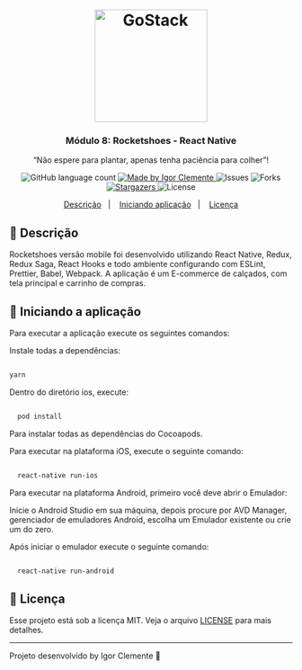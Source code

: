 <h1 align="center">
    <img alt="GoStack" src="https://rocketseat-cdn.s3-sa-east-1.amazonaws.com/bootcamp-header.png" width="200px" />
</h1>

<h3 align="center">
  Módulo 8: Rocketshoes - React Native
</h3>

<p align="center">“Não espere para plantar, apenas tenha paciência para colher”!</blockquote>

<p align="center">
  <img alt="GitHub language count" src="https://img.shields.io/github/languages/count/IgorClemente/bootcamp-gostack-module8?color=%2304D361">

  <a href="https://rocketseat.com.br">
    <img alt="Made by Igor Clemente" src="https://img.shields.io/badge/made%20by-Igor Clemente-%2304D361">
  </a>

  <img alt="Issues" src="https://img.shields.io/github/issues/IgorClemente/bootcamp-gostack-module8">

  <img alt="Forks" src="https://img.shields.io/github/forks/IgorClemente/bootcamp-gostack-module8">

  <a href="https://github.com/IgorClemente/bootcamp-gostack-module8/stargazers">
    <img alt="Stargazers" src="https://img.shields.io/github/stars/IgorClemente/bootcamp-gostack-module8">
  </a>

  <img alt="License" src="https://img.shields.io/github/license/IgorClemente/bootcamp-gostack-module8">
</p>

<p align="center">
  <a href="#rocket-descrição">Descrição</a>&nbsp;&nbsp;&nbsp;|&nbsp;&nbsp;&nbsp;
  <a href="#hammer-iniciando-a-aplicação">Iniciando aplicação</a>&nbsp;&nbsp;&nbsp;|&nbsp;&nbsp;&nbsp;
  <a href="#memo-licença">Licença</a>
</p>

## :rocket: Descrição

Rocketshoes versão mobile foi desenvolvido utilizando React Native, Redux, Redux Saga, React Hooks e todo ambiente configurando com ESLint, Prettier, Babel, Webpack. A aplicação é um E-commerce de calçados, com tela principal e carrinho de compras.

## :hammer: Iniciando a aplicação

Para executar a aplicação execute os seguintes comandos:

Instale todas a dependências:

```bash

yarn

```

Dentro do diretório ios, execute:

```bash

  pod install

```

Para instalar todas as dependências do Cocoapods.

Para executar na plataforma iOS, execute o seguinte comando:

```bash

  react-native run-ios

```

Para executar na plataforma Android, primeiro você deve abrir o Emulador:

Inicie o Android Studio em sua máquina, depois procure por AVD Manager, gerenciador de emuladores Android, escolha um Emulador existente ou crie um do zero.

Após iniciar o emulador execute o seguinte comando:

```bash

  react-native run-android

```

## :memo: Licença

Esse projeto está sob a licença MIT. Veja o arquivo [LICENSE](LICENSE) para mais detalhes.

---

Projeto desenvolvido by Igor Clemente :wave:
